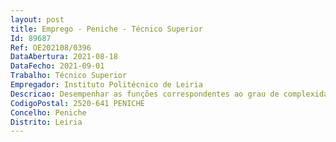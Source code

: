 ```yaml
--- 
layout: post
title: Emprego - Peniche - Técnico Superior
Id: 89687
Ref: OE202108/0396
DataAbertura: 2021-08-18
DataFecho: 2021-09-01
Trabalho: Técnico Superior
Empregador: Instituto Politécnico de Leiria
Descricao: Desempenhar as funções correspondentes ao grau de complexidade 3, emconformidade com o previsto no anexo referido no n.º 2 do artigo 88.º da Lein.º 35 2014, de 20 de junho, nomeadamente •            Apoio às atividades do Gabinete de Projetos do Politécnico de Leiria, incluindo o acompanhamento e apoio a candidaturas a projetos financiados nacionais e internacionais e o apoio às atividades das UI e investigadores do Politécnico de Leiria •            Apoio às atividades realizadas no âmbito da Bolsa de Emprego e da Rede Alumni do Politécnico de Leiria.
CodigoPostal: 2520-641 PENICHE
Concelho: Peniche
Distrito: Leiria
--- 
```

